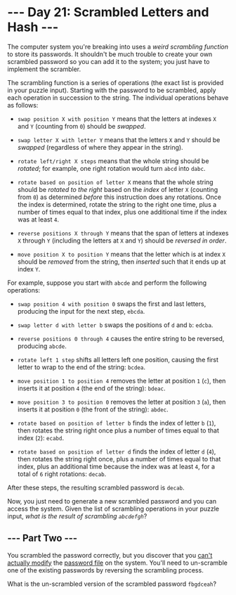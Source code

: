 # --- Day 21: Scrambled Letters and Hash ---

The computer system you're breaking into uses a *weird scrambling function* to store its passwords. It shouldn't be much trouble to create your own scrambled password so you can add it to the system; you just have to implement the scrambler.

The scrambling function is a series of operations (the exact list is provided in your puzzle input). Starting with the password to be scrambled, apply each operation in succession to the string. The individual operations behave as follows:


 - `swap position X with position Y` means that the letters at indexes `X` and `Y` (counting from `0`) should be *swapped*.

 - `swap letter X with letter Y` means that the letters `X` and `Y` should be *swapped* (regardless of where they appear in the string).

 - `rotate left/right X steps` means that the whole string should be *rotated*; for example, one right rotation would turn `abcd` into `dabc`.

 - `rotate based on position of letter X` means that the whole string should be *rotated to the right* based on the *index* of letter `X` (counting from `0`) as determined *before* this instruction does any rotations.  Once the index is determined, rotate the string to the right one time, plus a number of times equal to that index, plus one additional time if the index was at least `4`.

 - `reverse positions X through Y` means that the span of letters at indexes `X` through `Y` (including the letters at `X` and `Y`) should be *reversed in order*.

 - `move position X to position Y` means that the letter which is at index `X` should be *removed* from the string, then *inserted* such that it ends up at index `Y`.


For example, suppose you start with `abcde` and perform the following operations:


 - `swap position 4 with position 0` swaps the first and last letters, producing the input for the next step, `ebcda`.

 - `swap letter d with letter b` swaps the positions of `d` and `b`: `edcba`.

 - `reverse positions 0 through 4` causes the entire string to be reversed, producing `abcde`.

 - `rotate left 1 step` shifts all letters left one position, causing the first letter to wrap to the end of the string: `bcdea`.

 - `move position 1 to position 4` removes the letter at position `1` (`c`), then inserts it at position `4` (the end of the string): `bdeac`.

 - `move position 3 to position 0` removes the letter at position `3` (`a`), then inserts it at position `0` (the front of the string): `abdec`.

 - `rotate based on position of letter b` finds the index of letter `b` (`1`), then rotates the string right once plus a number of times equal to that index (`2`): `ecabd`.

 - `rotate based on position of letter d` finds the index of letter `d` (`4`), then rotates the string right once, plus a number of times equal to that index, plus an additional time because the index was at least `4`, for a total of `6` right rotations: `decab`.


After these steps, the resulting scrambled password is `decab`.

Now, you just need to generate a new scrambled password and you can access the system. Given the list of scrambling operations in your puzzle input, *what is the result of scrambling `abcdefgh`*?

## --- Part Two ---

You scrambled the password correctly, but you discover that you [can't actually modify](https://en.wikipedia.org/wiki/File_system_permissions) the [password file](https://en.wikipedia.org/wiki/Passwd) on the system. You'll need to un-scramble one of the existing passwords by reversing the scrambling process.

What is the un-scrambled version of the scrambled password `fbgdceah`?

